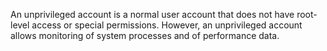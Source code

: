 <Token xmlns:xlink="http://www.w3.org/1999/xlink">An unprivileged account is a normal user account that does not have root-level access or special permissions. However, an unprivileged account allows monitoring of system processes and of performance data.</Token>